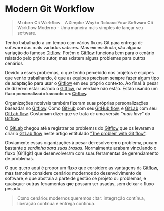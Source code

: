# Modern Git Workflow

> Modern Git Workflow - A Simpler Way to Release Your Software
> Git Workflow Moderno - Uma maneira mais simples de lançar seu software.

Tenho trabalhado a um tempo com vários fluxos Git para entrega de software
dos mais variados sabores. Mas em essência, são alguma variação do famoso
[Gitflow][gitflow]. Porém o [Gitflow][gitflow] funciona bem para o cenário relatado
pelo prṕrio autor, mas existem alguns problemas para outros cenários.

Devido a esses problemas, o que tenho percebido nos projetos e equipes que
venho trabalhando, é que as equipes precisam sempre fazer algum tipo de
adaptação para usar o [Gitflow][gitflow] em seu próprio contexto. Ao final,
à pesar de dizerem estar usando o [Gitflow][gitflow], na verdade não estão.
Estão usando um fluxo personalizado baseado em [Gitflow][gitflow].

Organizações notáveis também fizeram suas próprias personalizações baseadas
no [Gitflow][gitflow]. Como [GitHub][github] com seu [GitHub flow][githubflow], e
[GitLab][gitlab] com seu [GitLab flow][gitlabflow]. Costumam dizer que se
trata de uma versão _"mais leve"_ do [Gitflow][gitflow].

O [GitLab][gitlab] chegou até a registrar os problemas do [Gitflow][gitflow]
que os levaram a criar o [GitLab flow][gitlabflow] neste artigo entitulado
["The problem with Git flow"][thegitflowproblem].

Obviamente essas organizações à pesar de resolverem o problema, puxam
bastante _a sardinha para suas brasas_. Normalmente acabam vinculando o fluxo
[Git][git] que desenvolveram com suas ferramentas de gerenciamento de problemas.

O que quero aqui é propor um fluxo que considere as vantagens do [Gitflow][gitflow],
mas também considere cenários modernos do desenvolvimento de software, e que
abstraia a parte de gestão de projeto ou problemas, e quaisquer outras
ferramentas que possam ser usadas, sem deixar o fluxo pesado.

> Como cenários modernos queremos citar: integração contínua, liberação
> contínua e entrega contínua.


<!-- links -->
[gitflow]: https://danielkummer.github.io/git-flow-cheatsheet/
[github]: https://github.com/about
[githubflow]: https://docs.github.com/en/get-started/using-github/github-flow
[gitlab]: https://about.gitlab.com
[gitlabflow]: https://about.gitlab.com/topics/version-control/what-is-gitlab-flow/
[thegitflowproblem]: https://about.gitlab.com/blog/what-is-gitlab-flow/

